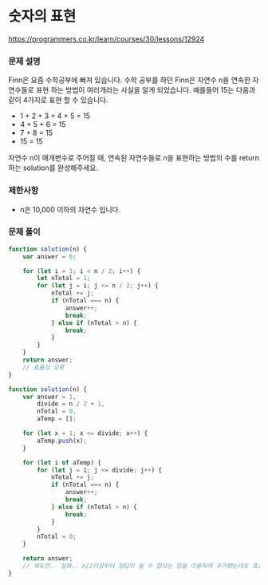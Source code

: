 # 숫자의 표현

https://programmers.co.kr/learn/courses/30/lessons/12924

### 문제 설명

Finn은 요즘 수학공부에 빠져 있습니다. 수학 공부를 하던 Finn은 자연수 n을 연속한 자연수들로 표현 하는 방법이 여러개라는 사실을 알게 되었습니다. 예를들어 15는 다음과 같이 4가지로 표현 할 수 있습니다.

- 1 + 2 + 3 + 4 + 5 = 15
- 4 + 5 + 6 = 15
- 7 + 8 = 15
- 15 = 15

자연수 n이 매개변수로 주어질 때, 연속된 자연수들로 n을 표현하는 방법의 수를 return하는 solution를 완성해주세요.

### 제한사항

- n은 10,000 이하의 자연수 입니다.

### 문제 풀이

```jsx
function solution(n) {
	var answer = 0;

	for (let i = 1; i < n / 2; i++) {
		let nTotal = 1;
		for (let j = i; j <= n / 2; j++) {
			nTotal += j;
			if (nTotal === n) {
				answer++;
				break;
			} else if (nTotal > n) {
				break;
			}
		}
	}
	return answer;
	// 효율성 오류
}

function solution(n) {
	var answer = 1,
		divide = n / 2 + 1,
		nTotal = 0,
		aTemp = [];

	for (let x = 1; x <= divide; x++) {
		aTemp.push(x);
	}

	for (let i of aTemp) {
		for (let j = i; j <= divide; j++) {
			nTotal += j;
			if (nTotal === n) {
				answer++;
				break;
			} else if (nTotal > n) {
				break;
			}
		}
		nTotal = 0;
	}

	return answer;
	// 재도전.. 실패.. n/2이상부터 정답이 될 수 없다는 점을 이용하여 추가했는데도 효율성 오류가 난다.
}
```
